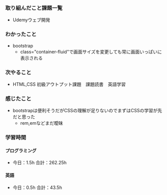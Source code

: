 ### 取り組んだこと課題一覧
- Udemyウェブ開発
### わかったこと
- bootstrap
    - class="container-fluid"で画面サイズを変更しても常に画面いっぱいに表示される
### 次やること
- HTML,CSS 初級アウトプット課題　課題読書　英語学習
### 感じたこと
- bootstrapは便利そうだがCSSの理解が足りないのでまずはCSSの学習が先だと思った
    - rem,emなどまだ曖昧
### 学習時間
#### プログラミング
- 今日：1.5h 合計：262.25h
#### 英語
- 今日：0.5h 合計：43.5h